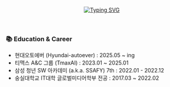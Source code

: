 <div align="center">
  <br><br><br>
  
[![Typing SVG](https://readme-typing-svg.herokuapp.com?font=Oleo+Script&color=FFFFFF&size=35&center=true&vCenter=true&width=404&height=53&lines=%E3%80%80%E3%80%80Hi+there%2C+I'm+Jeongmin.+%E3%80%80%E3%80%80)](https://git.io/typing-svg)
<br><br><br>

</div>

### 📚 Education & Career 
- 현대오토에버 (Hyundai-autoever) : 2025.05 ~ ing
- 티맥스 A&C 그룹 (TmaxAI) : 2023.01 ~ 2025.01
- 삼성 청년 SW 아카데미 (a.k.a. SSAFY) 7th : 2022.01 - 2022.12
- 숭실대학교 IT대학 글로벌미디어학부 전공 : 2017.03 ~ 2022.02



<br />
<!--
<div style="display:flex; justify-content:space-around;">
  <div>
    <img src="http://mazassumnida.wtf/api/v2/generate_badge?boj=jmlee9707">
    <p> - solved in Java ✨ </p>
  </div>
</div>
-->

